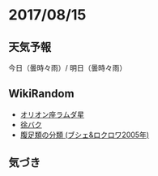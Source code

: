# 2017/08/15

## 天気予報

今日（曇時々雨）/ 明日（曇時々雨）

## WikiRandom

* [オリオン座ラムダ星](https://ja.wikipedia.org/wiki/%E3%82%AA%E3%83%AA%E3%82%AA%E3%83%B3%E5%BA%A7%E3%83%A9%E3%83%A0%E3%83%80%E6%98%9F)
* [徐バク](https://ja.wikipedia.org/wiki/%E5%BE%90%E3%83%90%E3%82%AF)
* [腹足類の分類 (ブシェ&ロクロワ2005年)](https://ja.wikipedia.org/wiki/%E8%85%B9%E8%B6%B3%E9%A1%9E%E3%81%AE%E5%88%86%E9%A1%9E_%28%E3%83%96%E3%82%B7%E3%82%A7%26%E3%83%AD%E3%82%AF%E3%83%AD%E3%83%AF2005%E5%B9%B4%29)

## 気づき

